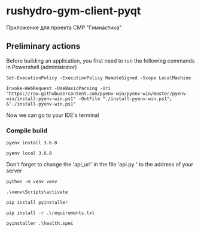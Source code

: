 # rushydro-gym-client-pyqt
Приложение для проекта СМР "Гимнастика"

## Preliminary actions
Before building an application, you first need to run the following commands in Powershell (administrator)
```
Set-ExecutionPolicy -ExecutionPolicy RemoteSigned -Scope LocalMachine
```
```
Invoke-WebRequest -UseBasicParsing -Uri "https://raw.githubusercontent.com/pyenv-win/pyenv-win/master/pyenv-win/install-pyenv-win.ps1" -OutFile "./install-pyenv-win.ps1"; &"./install-pyenv-win.ps1"
```
Now we can go to your IDE's terminal


### Compile build
```
pyenv install 3.6.8
```
```
pyenv local 3.6.8
```
Don't forget to change the 'api_url' in the file 'api.py ' to the address of your server

```
python -m venv venv
```
```
.\venv\Scripts\activate
```
```
pip install pyinstaller
```
```
pip install -r .\requirements.txt
```
```
pyinstaller .\health.spec
```
